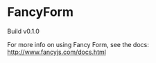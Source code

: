 # FancyForm

Build v0.1.0


For more info on using Fancy Form, see the docs: http://www.fancyjs.com/docs.html
